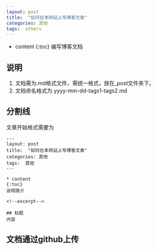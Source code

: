 ```yaml
---
layout: post
title:  "如何在本网站上写博客文章"
categories: 其他
tags:  others
---
```


* content
{:toc}
编写博客文档

<!--excerpt-->

## 说明
 1. 文档需为.md格式文件，需统一格式，放在_post文件夹下。
 2. 文档命名格式为 yyyy-mm-dd-tags1-tags2.md
 

## 分割线


文章开始格式需要为
    
```
---
layout: post
title:  "如何在本网站上写博客文章"
categories: 其他
tags:  其他
---

* content
{:toc}
说明简介

<!--excerpt-->

## 标题
内容

```
## 文档通过github上传

